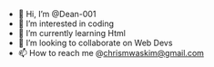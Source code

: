 - 👋 Hi, I’m @Dean-001
- 👀 I’m interested in coding
- 🌱 I’m currently learning Html
- 💞️ I’m looking to collaborate on Web Devs
- 📫 How to reach me @chrismwaskim@gmail.com

<!---
Dean-001/Dean-001 is a ✨ special ✨ repository because its `README.md` (this file) appears on your GitHub profile.
You can click the Preview link to take a look at your changes.
--->
